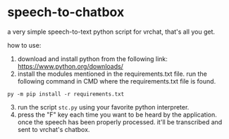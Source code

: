# speech-to-chatbox
a very simple speech-to-text python script for vrchat, that's all you get.

how to use:
1. download and install python from the following link: https://www.python.org/downloads/
2. install the modules mentioned in the requirements.txt file.
run the following command in CMD where the requirements.txt file is found.
```
py -m pip install -r requirements.txt
```
3. run the script `stc.py` using your favorite python interpreter.
4. press the "F" key each time you want to be heard by the application. once the speech has been properly processed. it'll be transcribed and sent to vrchat's chatbox.
